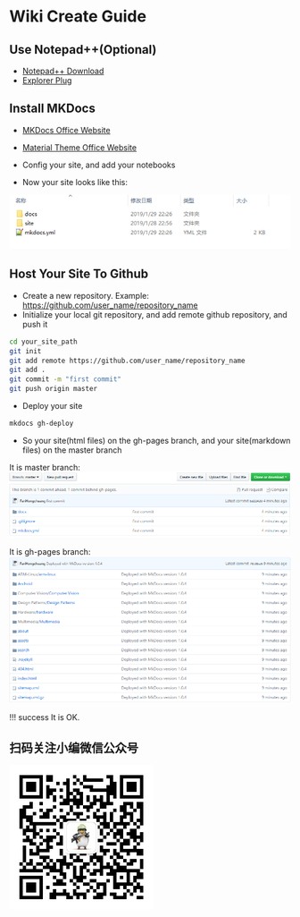 # Wiki Create Guide

## Use Notepad++(Optional)
* [Notepad++ Download](https://notepad-plus-plus.org/download)
* [Explorer Plug](https://github.com/funap/npp-explorer-plugin/releases)

## Install MKDocs
* [MKDocs Office Website](https://www.mkdocs.org)
* [Material Theme Office Website](https://squidfunk.github.io/mkdocs-material)
* Config your site, and add your notebooks

* Now your site looks like this:

![mkdocs_site](assets/images/mkdocs_site.png)


## Host Your Site To Github
* Create a new repository. Example: https://github.com/user_name/repository_name
* Initialize your local git repository, and add remote github repository, and push it

```bash
cd your_site_path
git init
git add remote https://github.com/user_name/repository_name
git add .
git commit -m "first commit"
git push origin master
```
* Deploy your site

```bash
mkdocs gh-deploy
```
* So your site(html files) on the gh-pages branch, and your site(markdown files) on the master branch

It is master branch:
![git_master_branch](assets/images/git_master_branch.png)

It is gh-pages branch:
![git_gh-pages_branch](assets/images/git_gh-pages_branch.png)

!!! success
    It is OK.

## 扫码关注小编微信公众号
![weixingongzhonghao](/assets/images/weixingongzhonghao.jpg)